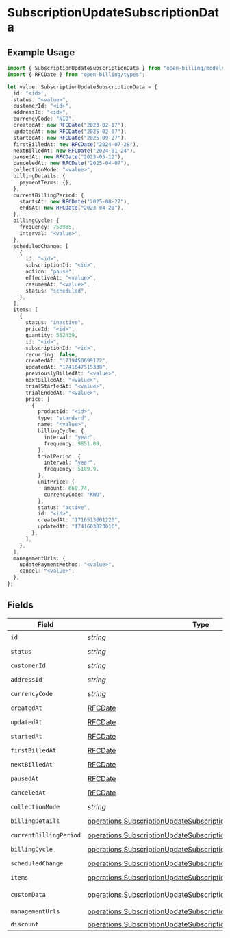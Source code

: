 # SubscriptionUpdateSubscriptionData

## Example Usage

```typescript
import { SubscriptionUpdateSubscriptionData } from "open-billing/models/operations";
import { RFCDate } from "open-billing/types";

let value: SubscriptionUpdateSubscriptionData = {
  id: "<id>",
  status: "<value>",
  customerId: "<id>",
  addressId: "<id>",
  currencyCode: "NIO",
  createdAt: new RFCDate("2023-02-17"),
  updatedAt: new RFCDate("2025-02-07"),
  startedAt: new RFCDate("2025-09-27"),
  firstBilledAt: new RFCDate("2024-07-28"),
  nextBilledAt: new RFCDate("2024-01-24"),
  pausedAt: new RFCDate("2023-05-12"),
  canceledAt: new RFCDate("2025-04-07"),
  collectionMode: "<value>",
  billingDetails: {
    paymentTerms: {},
  },
  currentBillingPeriod: {
    startsAt: new RFCDate("2025-08-27"),
    endsAt: new RFCDate("2023-04-20"),
  },
  billingCycle: {
    frequency: 758985,
    interval: "<value>",
  },
  scheduledChange: [
    {
      id: "<id>",
      subscriptionId: "<id>",
      action: "pause",
      effectiveAt: "<value>",
      resumesAt: "<value>",
      status: "scheduled",
    },
  ],
  items: [
    {
      status: "inactive",
      priceId: "<id>",
      quantity: 552439,
      id: "<id>",
      subscriptionId: "<id>",
      recurring: false,
      createdAt: "1719450699122",
      updatedAt: "1741647515338",
      previouslyBilledAt: "<value>",
      nextBilledAt: "<value>",
      trialStartedAt: "<value>",
      trialEndedAt: "<value>",
      price: [
        {
          productId: "<id>",
          type: "standard",
          name: "<value>",
          billingCycle: {
            interval: "year",
            frequency: 9851.09,
          },
          trialPeriod: {
            interval: "year",
            frequency: 5189.9,
          },
          unitPrice: {
            amount: 660.74,
            currencyCode: "KWD",
          },
          status: "active",
          id: "<id>",
          createdAt: "1716513001220",
          updatedAt: "1741603823016",
        },
      ],
    },
  ],
  managementUrls: {
    updatePaymentMethod: "<value>",
    cancel: "<value>",
  },
};
```

## Fields

| Field                                                                                                                                                        | Type                                                                                                                                                         | Required                                                                                                                                                     | Description                                                                                                                                                  |
| ------------------------------------------------------------------------------------------------------------------------------------------------------------ | ------------------------------------------------------------------------------------------------------------------------------------------------------------ | ------------------------------------------------------------------------------------------------------------------------------------------------------------ | ------------------------------------------------------------------------------------------------------------------------------------------------------------ |
| `id`                                                                                                                                                         | *string*                                                                                                                                                     | :heavy_check_mark:                                                                                                                                           | N/A                                                                                                                                                          |
| `status`                                                                                                                                                     | *string*                                                                                                                                                     | :heavy_check_mark:                                                                                                                                           | N/A                                                                                                                                                          |
| `customerId`                                                                                                                                                 | *string*                                                                                                                                                     | :heavy_check_mark:                                                                                                                                           | N/A                                                                                                                                                          |
| `addressId`                                                                                                                                                  | *string*                                                                                                                                                     | :heavy_check_mark:                                                                                                                                           | N/A                                                                                                                                                          |
| `currencyCode`                                                                                                                                               | *string*                                                                                                                                                     | :heavy_check_mark:                                                                                                                                           | N/A                                                                                                                                                          |
| `createdAt`                                                                                                                                                  | [RFCDate](../../types/rfcdate.md)                                                                                                                            | :heavy_check_mark:                                                                                                                                           | N/A                                                                                                                                                          |
| `updatedAt`                                                                                                                                                  | [RFCDate](../../types/rfcdate.md)                                                                                                                            | :heavy_check_mark:                                                                                                                                           | N/A                                                                                                                                                          |
| `startedAt`                                                                                                                                                  | [RFCDate](../../types/rfcdate.md)                                                                                                                            | :heavy_check_mark:                                                                                                                                           | N/A                                                                                                                                                          |
| `firstBilledAt`                                                                                                                                              | [RFCDate](../../types/rfcdate.md)                                                                                                                            | :heavy_check_mark:                                                                                                                                           | N/A                                                                                                                                                          |
| `nextBilledAt`                                                                                                                                               | [RFCDate](../../types/rfcdate.md)                                                                                                                            | :heavy_check_mark:                                                                                                                                           | N/A                                                                                                                                                          |
| `pausedAt`                                                                                                                                                   | [RFCDate](../../types/rfcdate.md)                                                                                                                            | :heavy_check_mark:                                                                                                                                           | N/A                                                                                                                                                          |
| `canceledAt`                                                                                                                                                 | [RFCDate](../../types/rfcdate.md)                                                                                                                            | :heavy_check_mark:                                                                                                                                           | N/A                                                                                                                                                          |
| `collectionMode`                                                                                                                                             | *string*                                                                                                                                                     | :heavy_check_mark:                                                                                                                                           | N/A                                                                                                                                                          |
| `billingDetails`                                                                                                                                             | [operations.SubscriptionUpdateSubscriptionSubscriptionsBillingDetails](../../models/operations/subscriptionupdatesubscriptionsubscriptionsbillingdetails.md) | :heavy_check_mark:                                                                                                                                           | N/A                                                                                                                                                          |
| `currentBillingPeriod`                                                                                                                                       | [operations.SubscriptionUpdateSubscriptionCurrentBillingPeriod](../../models/operations/subscriptionupdatesubscriptioncurrentbillingperiod.md)               | :heavy_check_mark:                                                                                                                                           | N/A                                                                                                                                                          |
| `billingCycle`                                                                                                                                               | [operations.SubscriptionUpdateSubscriptionBillingCycle](../../models/operations/subscriptionupdatesubscriptionbillingcycle.md)                               | :heavy_check_mark:                                                                                                                                           | N/A                                                                                                                                                          |
| `scheduledChange`                                                                                                                                            | [operations.SubscriptionUpdateSubscriptionScheduledChange](../../models/operations/subscriptionupdatesubscriptionscheduledchange.md)[]                       | :heavy_check_mark:                                                                                                                                           | N/A                                                                                                                                                          |
| `items`                                                                                                                                                      | [operations.SubscriptionUpdateSubscriptionSubscriptionsItems](../../models/operations/subscriptionupdatesubscriptionsubscriptionsitems.md)[]                 | :heavy_check_mark:                                                                                                                                           | N/A                                                                                                                                                          |
| `customData`                                                                                                                                                 | [operations.SubscriptionUpdateSubscriptionSubscriptionsCustomData](../../models/operations/subscriptionupdatesubscriptionsubscriptionscustomdata.md)         | :heavy_minus_sign:                                                                                                                                           | Any valid JSON value                                                                                                                                         |
| `managementUrls`                                                                                                                                             | [operations.SubscriptionUpdateSubscriptionManagementUrls](../../models/operations/subscriptionupdatesubscriptionmanagementurls.md)                           | :heavy_check_mark:                                                                                                                                           | N/A                                                                                                                                                          |
| `discount`                                                                                                                                                   | [operations.SubscriptionUpdateSubscriptionDiscount](../../models/operations/subscriptionupdatesubscriptiondiscount.md)                                       | :heavy_minus_sign:                                                                                                                                           | N/A                                                                                                                                                          |